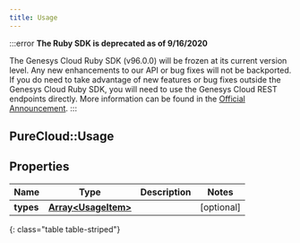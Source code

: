 ```yaml
---
title: Usage
---
```


:::error
**The Ruby SDK is deprecated as of 9/16/2020**

The Genesys Cloud Ruby SDK (v96.0.0) will be frozen at its current version level. Any new enhancements to our API or bug fixes will not be backported. If you do need to take advantage of new features or bug fixes outside the Genesys Cloud Ruby SDK, you will need to use the Genesys Cloud REST endpoints directly. More information can be found in the [Official Announcement](https://developer.mypurecloud.com/forum/t/announcement-genesys-cloud-ruby-sdk-end-of-life/8850).
:::


## PureCloud::Usage

## Properties

|Name | Type | Description | Notes|
|------------ | ------------- | ------------- | -------------|
| **types** | [**Array&lt;UsageItem&gt;**](UsageItem.html) |  | [optional] |
{: class="table table-striped"}


